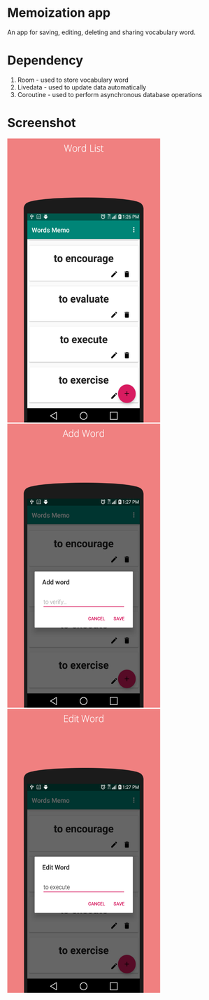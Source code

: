 # Memoization app

An app for saving, editing, deleting and sharing vocabulary word.

# Dependency
1. Room - used to store vocabulary word
2. Livedata - used to update data automatically
3. Coroutine - used to perform asynchronous database operations 

# Screenshot
<img src="https://github.com/marceand/memoapp/blob/develop/screenshot/word_list.png" width="350" height="650">

<img src="https://github.com/marceand/memoapp/blob/develop/screenshot/add_word.png" width="350" height="650">

<img src="https://github.com/marceand/memoapp/blob/develop/screenshot/edit_word.png" width="350" height="650">


